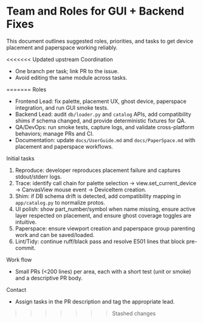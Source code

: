 # Team and Roles for GUI + Backend Fixes

This document outlines suggested roles, priorities, and tasks to get device placement and paperspace working reliably.

<<<<<<< Updated upstream
Coordination
- One branch per task; link PR to the issue.
- Avoid editing the same module across tasks.

=======
Roles
- Frontend Lead: fix palette, placement UX, ghost device, paperspace integration, and run GUI smoke tests.
- Backend Lead: audit `db/loader.py` and `catalog` APIs, add compatibility shims if schema changed, and provide deterministic fixtures for QA.
- QA/DevOps: run smoke tests, capture logs, and validate cross-platform behaviors; manage PRs and CI.
- Documentation: update `docs/UserGuide.md` and `docs/PaperSpace.md` with placement and paperspace workflows.

Initial tasks
1. Reproduce: developer reproduces placement failure and captures stdout/stderr logs.
2. Trace: identify call chain for palette selection -> view.set_current_device -> CanvasView mouse event -> DeviceItem creation.
3. Shim: if DB schema drift is detected, add compatibility mapping in `app/catalog.py` to normalize protos.
4. UI polish: show part_number/symbol when name missing, ensure active layer respected on placement, and ensure ghost coverage toggles are intuitive.
5. Paperspace: ensure viewport creation and paperspace group parenting work and can be saved/loaded.
6. Lint/Tidy: continue ruff/black pass and resolve E501 lines that block pre-commit.

Work flow
- Small PRs (<200 lines) per area, each with a short test (unit or smoke) and a descriptive PR body.

Contact
- Assign tasks in the PR description and tag the appropriate lead.
>>>>>>> Stashed changes
